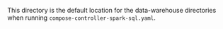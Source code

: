This directory is the default location for the data-warehouse directories when
running `compose-controller-spark-sql.yaml`.